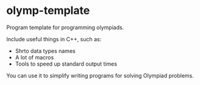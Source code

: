 # olymp-template
Program template for programming olympiads.

Include useful things in C++, such as:
 - Shrto data types names
 - A lot of macros
 - Tools to speed up standard output times

You can use it to simplify writing programs for solving Olympiad problems.
